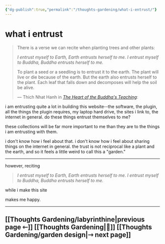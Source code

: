 ```yaml
---
{"dg-publish":true,"permalink":"/thoughts-gardening/what-i-entrust/"}
---
```


# what i entrust

> There is a verse we can recite when planting trees and other plants: 
> 
> *I entrust myself to Earth, 
> Earth entrusts herself to me. 
> I entrust myself to Buddha, 
> Buddha entrusts herself to me.* 
> 
> To plant a seed or a seedling is to entrust it to the earth. The plant will live or die because of the earth. But the earth also entrusts herself to the plant. Each leaf that falls down and decomposes will help the soil be alive.
> 
> &mdash; Thich Nhat Hanh in [*The Heart of the Buddha's Teaching*](https://www.dwms.org/uploads/8/7/8/7/87873912/thich_nhat_hanh_-_the_heart_of_buddhas_teaching.pdf):

i am entrusting quite a lot in building this website--the software, the plugin, all the things the plugin requires, my laptop hard drive, the sites i link to, the internet in general. do these things entrust themselves to me?

these collections will be far more important to me than they are to the things i am entrusting with them. 

i don't know how i feel about that. i don't know how i feel about sharing things on the internet in general. the trust is not reciprocal like a plant and the earth, and so it feels a little weird to call this a "garden." 

---

however, reciting

> *I entrust myself to Earth, 
> Earth entrusts herself to me. 
> I entrust myself to Buddha, 
> Buddha entrusts herself to me.* 

while i make this site 

makes me happy.

---
## [[Thoughts Gardening/labyrinthine\|previous page ⇽]] [[Thoughts Gardening\|💬]] [[Thoughts Gardening/garden design\|⇾ next page]]